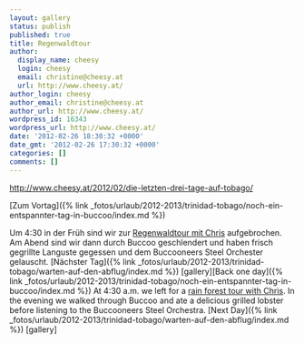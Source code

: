 ```yaml
---
layout: gallery
status: publish
published: true
title: Regenwaldtour
author:
  display_name: cheesy
  login: cheesy
  email: christine@cheesy.at
  url: http://www.cheesy.at/
author_login: cheesy
author_email: christine@cheesy.at
author_url: http://www.cheesy.at/
wordpress_id: 16343
wordpress_url: http://www.cheesy.at/
date: '2012-02-26 18:30:32 +0000'
date_gmt: '2012-02-26 17:30:32 +0000'
categories: []
comments: []
---
```

http://www.cheesy.at/2012/02/die-letzten-drei-tage-auf-tobago/
<!--:de-->[Zum Vortag]({% link _fotos/urlaub/2012-2013/trinidad-tobago/noch-ein-entspannter-tag-in-buccoo/index.md %})
Um 4:30 in der Früh sind wir zur [Regenwaldtour mit Chris](http://www.tobago-dream.com/index.php?option=com_content&task=view&id=61&Itemid=26) aufgebrochen.
Am Abend sind wir dann durch Buccoo geschlendert und haben frisch gegrillte Languste gegessen und dem Buccooneers Steel Orchester gelauscht.
[Nächster Tag]({% link _fotos/urlaub/2012-2013/trinidad-tobago/warten-auf-den-abflug/index.md %})
[gallery]<!--:--><!--:en-->[Back one day]({% link _fotos/urlaub/2012-2013/trinidad-tobago/noch-ein-entspannter-tag-in-buccoo/index.md %})
At 4:30 a.m. we left for a [rain forest tour with Chris](http://www.tobago-dream.com/index.php?option=com_content&task=view&id=61&Itemid=26).
In the evening we walked through Buccoo and ate a delicious grilled lobster before listening to the Buccooneers Steel Orchestra.
[Next Day]({% link _fotos/urlaub/2012-2013/trinidad-tobago/warten-auf-den-abflug/index.md %})
[gallery]<!--:-->
